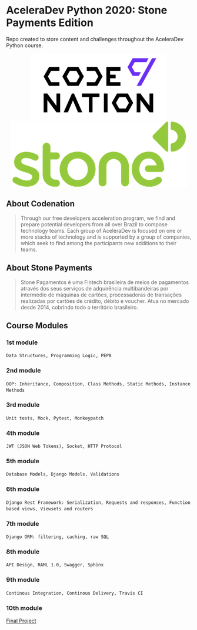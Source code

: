# AceleraDev Python 2020: Stone Payments Edition

Repo created to store content and challenges throughout the AceleraDev Python course.

<div style="text-align:center">
    <img src="codenation.png">
    <img src="stone.png">
</div>

## About Codenation

> Through our free developers acceleration program, we find and prepare potential developers from all over Brazil to compose technology teams.
> Each group of AceleraDev is focused on one or more stacks of technology and is supported by a group of companies, which seek to find among the participants new additions to their teams.

## About Stone Payments

> Stone Pagamentos é uma Fintech brasileira de meios de pagamentos através dos seus serviços de adquirência multibandeiras por intermédio de máquinas de cartões, processadoras de transações realizadas por cartões de crédito, débito e voucher. Atua no mercado desde 2014, cobrindo todo o território brasileiro.

## Course Modules

### 1st module

`Data Structures, Programming Logic, PEP8`

### 2nd module

`OOP: Inheritance, Composition, Class Methods, Static Methods, Instance Methods`

### 3rd module

`Unit tests, Mock, Pytest, Monkeypatch`

### 4th module

`JWT (JSON Web Tokens), Socket, HTTP Protocol`

### 5th module

`Database Models, Django Models, Validations`

### 6th module

`Django Rest Framework: Serialization, Requests and responses, Function based views, Viewsets and routers`

### 7th module

`Django ORM: filtering, caching, raw SQL`

### 8th module

`API Design, RAML 1.0, Swagger, Sphinx`

### 9th module

`Continous Integration, Continous Delivery, Travis CI`

### 10th module

[Final Project](https://github.com/LeoDev0/central-de-erros)